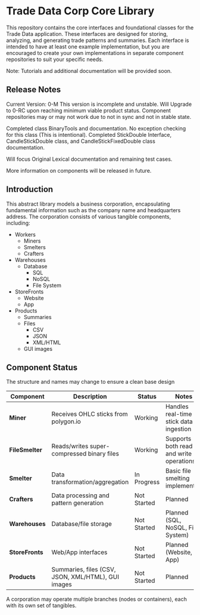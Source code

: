 # Trade Data Corp Core Library

This repository contains the core interfaces and foundational classes for the Trade Data application. These interfaces are designed for storing, analyzing, and generating trade patterns and summaries. Each interface is intended to have at least one example implementation, but you are encouraged to create your own implementations in separate component repositories to suit your specific needs.

Note: Tutorials and additional documentation will be provided soon.

## Release Notes

Current Version: 0-M
This version is incomplete and unstable. Will Upgrade to 0-RC upon reaching minimum viable product status.
Component repositories may or may not work due to not in sync and not in stable state.

Completed class BinaryTools and documentation. No exception checking for this class (This is intentional).
Completed StickDouble Interface, CandleStickDouble class, and CandleStickFixedDouble class documentation.

Will focus Original Lexical documentation and remaining test cases.

More information on components will be released in future.

## Introduction

This abstract library models a business corporation, encapsulating fundamental information such as the company name and headquarters address. The corporation consists of various tangible components, including:
- Workers
  - Miners
  - Smelters
  - Crafters
- Warehouses
  - Database
	- SQL
	- NoSQL
	- File System
- StoreFronts
  - Website
  - App
- Products
  - Summaries
  - Files
    - CSV
	- JSON
	- XML/HTML
  - GUI images

## Component Status
The structure and names may change to ensure a clean base design

| Component         | Description                                              | Status         | Notes                                             |
|-------------------|---------------------------------------------------------|----------------|---------------------------------------------------|
| **Miner**         | Receives OHLC sticks from polygon.io                    | Working     | Handles real-time stick data ingestion            |
| **FileSmelter**   | Reads/writes super-compressed binary files              | Working     | Supports both read and write operations           |
| **Smelter**       | Data transformation/aggregation                         | In Progress | Basic file smelting implemented                   |
| **Crafters**      | Data processing and pattern generation                  | Not Started | Planned                                          |
| **Warehouses**    | Database/file storage                                   | Not Started | Planned (SQL, NoSQL, File System)                 |
| **StoreFronts**   | Web/App interfaces                                      | Not Started | Planned (Website, App)                            |
| **Products**      | Summaries, files (CSV, JSON, XML/HTML), GUI images      | Not Started | Planned                                          |

A corporation may operate multiple branches (nodes or containers), each with its own set of tangibles.

